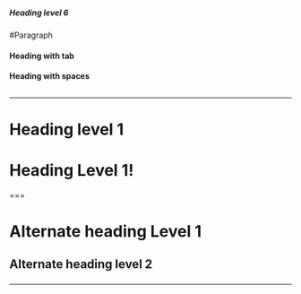 ##### Heading level 6

#Paragraph

####	Heading with tab	
####  Heading with spaces  

## 
###	

---

# Heading level 1
# Heading Level 1!

===

Alternate heading Level 1
===

Alternate  heading  level  2
---

###
---

# #
